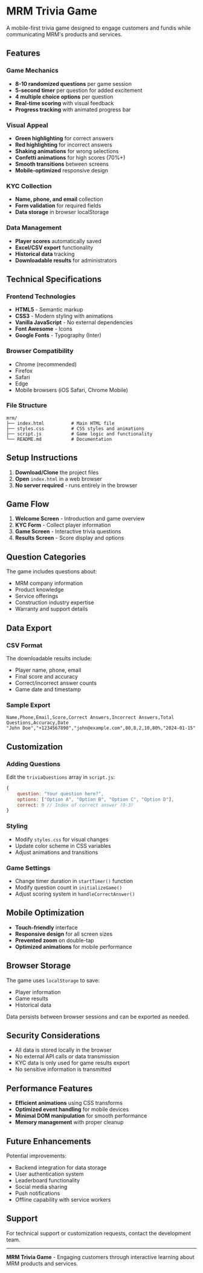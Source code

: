 # MRM Trivia Game

A mobile-first trivia game designed to engage customers and fundis while communicating MRM's products and services.

## Features

### Game Mechanics
- **8-10 randomized questions** per game session
- **5-second timer** per question for added excitement
- **4 multiple choice options** per question
- **Real-time scoring** with visual feedback
- **Progress tracking** with animated progress bar

### Visual Appeal
- **Green highlighting** for correct answers
- **Red highlighting** for incorrect answers
- **Shaking animations** for wrong selections
- **Confetti animations** for high scores (70%+)
- **Smooth transitions** between screens
- **Mobile-optimized** responsive design

### KYC Collection
- **Name, phone, and email** collection
- **Form validation** for required fields
- **Data storage** in browser localStorage

### Data Management
- **Player scores** automatically saved
- **Excel/CSV export** functionality
- **Historical data** tracking
- **Downloadable results** for administrators

## Technical Specifications

### Frontend Technologies
- **HTML5** - Semantic markup
- **CSS3** - Modern styling with animations
- **Vanilla JavaScript** - No external dependencies
- **Font Awesome** - Icons
- **Google Fonts** - Typography (Inter)

### Browser Compatibility
- Chrome (recommended)
- Firefox
- Safari
- Edge
- Mobile browsers (iOS Safari, Chrome Mobile)

### File Structure
```
mrm/
├── index.html          # Main HTML file
├── styles.css          # CSS styles and animations
├── script.js           # Game logic and functionality
└── README.md           # Documentation
```

## Setup Instructions

1. **Download/Clone** the project files
2. **Open** `index.html` in a web browser
3. **No server required** - runs entirely in the browser

## Game Flow

1. **Welcome Screen** - Introduction and game overview
2. **KYC Form** - Collect player information
3. **Game Screen** - Interactive trivia questions
4. **Results Screen** - Score display and options

## Question Categories

The game includes questions about:
- MRM company information
- Product knowledge
- Service offerings
- Construction industry expertise
- Warranty and support details

## Data Export

### CSV Format
The downloadable results include:
- Player name, phone, email
- Final score and accuracy
- Correct/incorrect answer counts
- Game date and timestamp

### Sample Export
```csv
Name,Phone,Email,Score,Correct Answers,Incorrect Answers,Total Questions,Accuracy,Date
"John Doe","+1234567890","john@example.com",80,8,2,10,80%,"2024-01-15"
```

## Customization

### Adding Questions
Edit the `triviaQuestions` array in `script.js`:
```javascript
{
    question: "Your question here?",
    options: ["Option A", "Option B", "Option C", "Option D"],
    correct: 0 // Index of correct answer (0-3)
}
```

### Styling
- Modify `styles.css` for visual changes
- Update color scheme in CSS variables
- Adjust animations and transitions

### Game Settings
- Change timer duration in `startTimer()` function
- Modify question count in `initializeGame()`
- Adjust scoring system in `handleCorrectAnswer()`

## Mobile Optimization

- **Touch-friendly** interface
- **Responsive design** for all screen sizes
- **Prevented zoom** on double-tap
- **Optimized animations** for mobile performance

## Browser Storage

The game uses `localStorage` to save:
- Player information
- Game results
- Historical data

Data persists between browser sessions and can be exported as needed.

## Security Considerations

- All data is stored locally in the browser
- No external API calls or data transmission
- KYC data is only used for game results export
- No sensitive information is transmitted

## Performance Features

- **Efficient animations** using CSS transforms
- **Optimized event handling** for mobile devices
- **Minimal DOM manipulation** for smooth performance
- **Memory management** with proper cleanup

## Future Enhancements

Potential improvements:
- Backend integration for data storage
- User authentication system
- Leaderboard functionality
- Social media sharing
- Push notifications
- Offline capability with service workers

## Support

For technical support or customization requests, contact the development team.

---

**MRM Trivia Game** - Engaging customers through interactive learning about MRM products and services.
